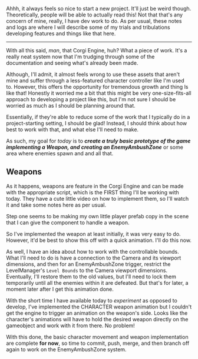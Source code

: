 Ahhh, it always feels so nice to start a new project. It'll just be weird though. Theoretically, people will be able to actually read this! Not that that's any concern of mine, really, I have dev work to do. As per usual, these notes and logs are where I will describe some of my trials and tribulations developing features and things like that here.

---

With all this said, *man*, that Corgi Engine, huh? What a piece of work. It's a really neat system now that I'm trudging through some of the documentation and seeing what's already been made. 

Although, I'll admit, it almost feels wrong to use these assets that aren't mine and suffer through a less-featured character controller like I'm used to. However, this offers the opportunity for tremendous growth and thing ls like that! Honestly it worried me a bit that this might be very one-size-fits-all approach to developing a project like this, but I'm not sure I should be worried as much as I should be planning around that.

Essentially, if they're able to reduce some of the work that I typically do in a project-starting setting, I should be glad! Instead, I should think about how best to work with that, and what else I'll need to make.

As such, my goal for *today* is to ***create a truly basic prototype of the game implementing a Weapon, and creating an EnemyAmbushZone*** or some area where enemies spawn and and all that.

## Weapons
As it happens, weapons are feature in the Corgi Engine and can be made with the appropriate script, which is the FIRST thing I'll be working with today. They have a cute little video on how to implement them, so I'll watch it and take some notes here as per usual. 

Step one seems to be making my own little player prefab copy in the scene that I can give the component to handle a weapon.

So I've implemented the weapon at least initially, it was very easy to do. However, it'd be best to show this off with a quick animation. I'll do this now. 

As well, I have an idea about how to work with the controllable bounds. What I'll need to do is have a connection to the Camera and its viewport dimensions, and then for an EnemyAmbushZone trigger, restrict the LevelManager's `Level Bounds` to the Camera viewport dimensions. Eventually, I'll restore them to the old values, but I'll need to lock them temporarily until all the enemies within it are defeated. But that's for later, a moment later after I get this animation done.

With the short time I have available today to *experiment* as opposed to develop, I've implemented the CHARACTER weapon animation but I couldn't get the engine to trigger an animation on the weapon's side. Looks like the character's animations will have to hold the desired weapon directly on the gameobject and work with it from there. No problem!

With this done, the basic character movement and weapon implementation are complete **for now**, so time to commit, push, merge, and then branch off again to work on the EnemyAmbushZone system.

